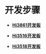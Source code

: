 # 开发步骤<a name="ZH-CN_TOPIC_0000001128470860"></a>

-   **[Hi3861开发板](quickstart-lite-steps-hi3861.md)**  

-   **[Hi3516开发板](quickstart-lite-steps-hi3516.md)**  

-   **[Hi3518开发板](quickstart-lite-steps-hi3518.md)**  


